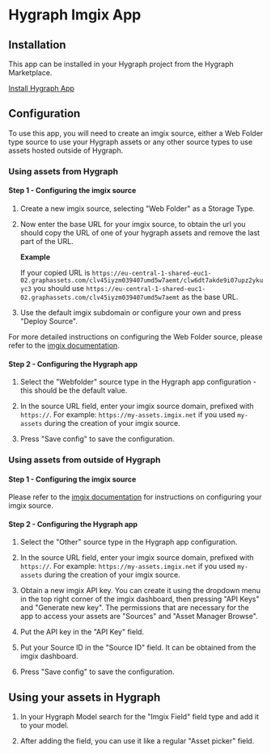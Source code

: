 # Hygraph Imgix App

## Installation

This app can be installed in your Hygraph project from the Hygraph Marketplace.

<!-- TODO: update marketplace link after publishing the app to the marketplace -->

[Install Hygraph App](https://hygraph.com/marketplace/apps/hygraph-imgix-plugin)

## Configuration

To use this app, you will need to create an imgix source, either a Web Folder type source to use your Hygraph assets or any other source types to use assets hosted outside of Hygraph.

### Using assets from Hygraph

#### Step 1 - Configuring the imgix source

1. Create a new imgix source, selecting "Web Folder" as a Storage Type.

2. Now enter the base URL for your imgix source, to obtain the url you should copy the URL of one of your hygraph assets and remove the last part of the URL.

   **Example**

   If your copied URL is `https://eu-central-1-shared-euc1-02.graphassets.com/clv45iyzm039407umd5w7aemt/clw6dt7akde9i07upz2ykuyc3` you should use `https://eu-central-1-shared-euc1-02.graphassets.com/clv45iyzm039407umd5w7aemt` as the base URL.

3. Use the default imgix subdomain or configure your own and press "Deploy Source".

For more detailed instructions on configuring the Web Folder source, please refer to the [imgix documentation](https://docs.imgix.com/setup/creating-sources/web-folder).

#### Step 2 - Configuring the Hygraph app

1. Select the "Webfolder" source type in the Hygraph app configuration - this should be the default value.

2. In the source URL field, enter your imgix source domain, prefixed with `https://`. For example: `https://my-assets.imgix.net` if you used `my-assets` during the creation of your imgix source.

3. Press "Save config" to save the configuration.

### Using assets from outside of Hygraph

#### Step 1 - Configuring the imgix source

Please refer to the [imgix documentation](https://docs.imgix.com/setup/creating-sources) for instructions on configuring your imgix source.

#### Step 2 - Configuring the Hygraph app

1. Select the "Other" source type in the Hygraph app configuration.

2. In the source URL field, enter your imgix source domain, prefixed with `https://`. For example: `https://my-assets.imgix.net` if you used `my-assets` during the creation of your imgix source.

3. Obtain a new imgix API key. You can create it using the dropdown menu in the top right corner of the imgix dashboard, then pressing "API Keys" and "Generate new key". The permissions that are necessary for the app to access your assets are "Sources" and "Asset Manager Browse".

4. Put the API key in the "API Key" field.

5. Put your Source ID in the "Source ID" field. It can be obtained from the imgix dashboard.

6. Press "Save config" to save the configuration.

## Using your assets in Hygraph

1. In your Hygraph Model search for the "Imgix Field" field type and add it to your model.

2. After adding the field, you can use it like a regular "Asset picker" field.
